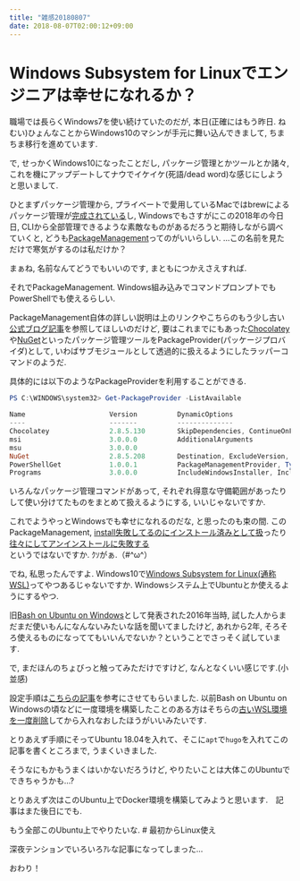 ```yaml
---
title: "雑感20180807"
date: 2018-08-07T02:00:12+09:00
---
```


# Windows Subsystem for Linuxでエンジニアは幸せになれるか？

職場では長らくWindows7を使い続けていたのだが, 本日(正確にはもう昨日. ねむい)ひょんなことからWindows10のマシンが手元に舞い込んできまして, ちまちま移行を進めています.

<!--more-->

で, せっかくWindows10になったことだし, パッケージ管理とかツールとか諸々, これを機にアップデートしてナウでイケイケ(死語/dead word)な感じにしようと思いまして.

ひとまずパッケージ管理から, プライベートで愛用しているMacではbrewによるパッケージ管理が[完成されている](https://blog.binfish.jp/diary/oreno-brewfile/)し, Windowsでもさすがにこの2018年の今日日, CLIから全部管理できるような素敵なものがあるだろうと期待しながら調べていくと, どうも[PackageManagement](https://blogs.technet.microsoft.com/packagemanagement/2015/04/28/introducing-packagemanagement-in-windows-10/)ってのがいいらしい.
...この名前を見ただけで寒気がするのは私だけか？

まぁね, 名前なんてどうでもいいのです, まともにつかえさえすれば.

それでPackageManagement. Windows組み込みでコマンドプロンプトでもPowerShellでも使えるらしい.

PackageManagement自体の詳しい説明は上のリンクやこちらのもう少し古い[公式ブログ記事](https://blogs.msdn.microsoft.com/mvpawardprogram/2014/10/06/package-management-for-powershell-modules-with-powershellget/)を参照してほしいのだけど, 要はこれまでにもあった[Chocolatey](https://chocolatey.org/)や[NuGet](https://www.nuget.org/)といったパッケージ管理ツールをPackageProvider(パッケージプロバイダ)として, いわばサブモジュールとして透過的に扱えるようにしたラッパーコマンドのようだ.

具体的には以下のようなPackageProviderを利用することができる.


```powershell
PS C:\WINDOWS\system32> Get-PackageProvider -ListAvailable

Name                     Version          DynamicOptions
----                     -------          --------------
Chocolatey               2.8.5.130        SkipDependencies, ContinueOnFailure, ExcludeVersion, ForceX86, PackageSaveMode, FilterOnTag, Contains, AllowPrereleaseVersions, ConfigFile, SkipVa...
msi                      3.0.0.0          AdditionalArguments
msu                      3.0.0.0
NuGet                    2.8.5.208        Destination, ExcludeVersion, Scope, SkipDependencies, Headers, FilterOnTag, Contains, AllowPrereleaseVersions, ConfigFile, SkipValidate
PowerShellGet            1.0.0.1          PackageManagementProvider, Type, Scope, AllowClobber, SkipPublisherCheck, InstallUpdate, NoPathUpdate, Filter, Tag, Includes, DscResource, RoleCap...
Programs                 3.0.0.0          IncludeWindowsInstaller, IncludeSystemComponent
```

いろんなパッケージ管理コマンドがあって, それぞれ得意な守備範囲があったりして使い分けてたものをまとめて扱えるようにする, いいじゃないですか.

これでようやっとWindowsでも幸せになれるのだな, と思ったのも束の間. このPackageManagement, [install失敗してるのにインストール済みとして扱](https://qiita.com/succi0303/items/205ed51c2d604bdf3cf1#%E6%B3%A8%E6%84%8F%E4%BA%8B%E9%A0%85)ったり[往々にしてアンインストールに失敗する](https://qiita.com/kikuchi_kentaro/items/77793e4a21db6ffdb7cd#%E8%AA%B2%E9%A1%8C%E7%82%B9)というではないですか. ｸｿがぁ.（#^ω^）

でね, 私思ったんですよ. Windows10で[Windows Subsystem for Linux(通称WSL)](https://github.com/Microsoft/WSL)ってやつあるじゃないですか. Windowsシステム上でUbuntuとか使えるようにするやつ.

旧[Bash on Ubuntu on Windows](https://blogs.windows.com/buildingapps/2016/03/30/run-bash-on-ubuntu-on-windows/)として発表された2016年当時, 試した人からまだまだ使いもんになんないみたいな話を聞いてましたけど, あれから2年, そろそろ使えるものになっててもいいんでないか？ということでさっそく試しています.


で, まだほんのちょびっと触ってみただけですけど, なんとなくいい感じです.(小並感)

設定手順は[こちらの記事](https://qiita.com/yoshikingt/items/ab86411e6031459db805)を参考にさせてもらいました.
以前Bash on Ubuntu on Windowsの頃などに一度環境を構築したことのある方はそちらの[古いWSL環境を一度削除](https://qiita.com/Aruneko/items/c79810b0b015bebf30bb#%E5%8F%A4%E3%81%84wsl%E7%92%B0%E5%A2%83%E3%81%AE%E5%89%8A%E9%99%A4)してから入れなおしたほうがいいみたいです.

とりあえず手順にそってUbuntu 18.04を入れて、そこに`apt`で`hugo`を入れてこの記事を書くところまで, うまくいきました.


そうなにもかもうまくはいかないだろうけど, やりたいことは大体このUbuntuでできちゃうかも...?

とりあえず次はこのUbuntu上でDocker環境を構築してみようと思います.　記事はまた後日にでも.

もう全部このUbuntu上でやりたいな. # 最初からLinux使え

深夜テンションでいろいろｱﾚな記事になってしまった...

おわり！
